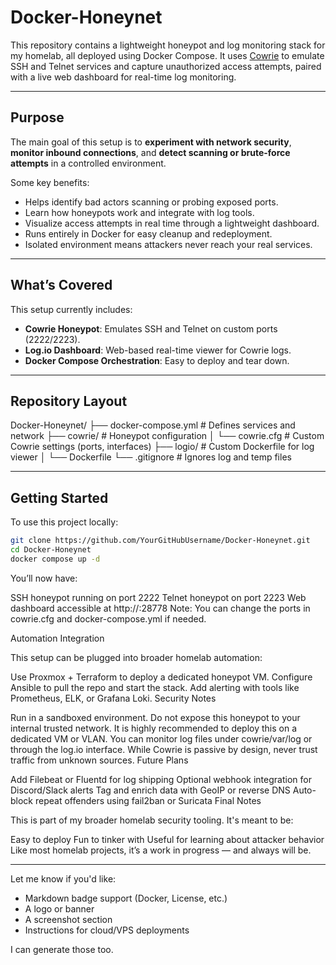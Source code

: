 # Docker-Honeynet

This repository contains a lightweight honeypot and log monitoring stack for my homelab, all deployed using Docker Compose. It uses [Cowrie](https://github.com/cowrie/cowrie) to emulate SSH and Telnet services and capture unauthorized access attempts, paired with a live web dashboard for real-time log monitoring.

---

## Purpose

The main goal of this setup is to **experiment with network security**, **monitor inbound connections**, and **detect scanning or brute-force attempts** in a controlled environment.

Some key benefits:

- Helps identify bad actors scanning or probing exposed ports.
- Learn how honeypots work and integrate with log tools.
- Visualize access attempts in real time through a lightweight dashboard.
- Runs entirely in Docker for easy cleanup and redeployment.
- Isolated environment means attackers never reach your real services.

---

## What’s Covered

This setup currently includes:

- **Cowrie Honeypot**: Emulates SSH and Telnet on custom ports (2222/2223).
- **Log.io Dashboard**: Web-based real-time viewer for Cowrie logs.
- **Docker Compose Orchestration**: Easy to deploy and tear down.

---

## Repository Layout

Docker-Honeynet/
├── docker-compose.yml # Defines services and network
├── cowrie/ # Honeypot configuration
│ └── cowrie.cfg # Custom Cowrie settings (ports, interfaces)
├── logio/ # Custom Dockerfile for log viewer
│ └── Dockerfile
└── .gitignore # Ignores log and temp files


---

## Getting Started

To use this project locally:

```bash
git clone https://github.com/YourGitHubUsername/Docker-Honeynet.git
cd Docker-Honeynet
docker compose up -d
```

You’ll now have:

SSH honeypot running on port 2222
Telnet honeypot on port 2223
Web dashboard accessible at http://<your-lab-ip>:28778
Note: You can change the ports in cowrie.cfg and docker-compose.yml if needed.

Automation Integration

This setup can be plugged into broader homelab automation:

Use Proxmox + Terraform to deploy a dedicated honeypot VM.
Configure Ansible to pull the repo and start the stack.
Add alerting with tools like Prometheus, ELK, or Grafana Loki.
Security Notes

Run in a sandboxed environment. Do not expose this honeypot to your internal trusted network.
It is highly recommended to deploy this on a dedicated VM or VLAN.
You can monitor log files under cowrie/var/log or through the log.io interface.
While Cowrie is passive by design, never trust traffic from unknown sources.
Future Plans

Add Filebeat or Fluentd for log shipping
Optional webhook integration for Discord/Slack alerts
Tag and enrich data with GeoIP or reverse DNS
Auto-block repeat offenders using fail2ban or Suricata
Final Notes

This is part of my broader homelab security tooling. It's meant to be:

Easy to deploy
Fun to tinker with
Useful for learning about attacker behavior
Like most homelab projects, it’s a work in progress — and always will be.


---

Let me know if you'd like:
- Markdown badge support (Docker, License, etc.)
- A logo or banner
- A screenshot section
- Instructions for cloud/VPS deployments

I can generate those too.